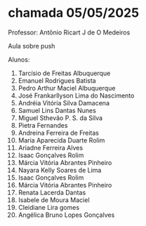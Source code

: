 # chamada 05/05/2025
Professor: Antônio Ricart J de O Medeiros

Aula sobre push

Alunos:
1. Tarcísio de Freitas Albuquerque
2. Emanuel Rodrigues Batista
3. Pedro Arthur Maciel Albuquerque
4. José Frankarllyson Lima do Nascimento
5. Andréia Vitória Silva Damacena
6. Samuel Lins Dantas Nunes  
7. Miguel Sthevão P. S. da Silva
8. Pietra Fernandes
9. Andreina Ferreira de Freitas
10. Maria Aparecida Duarte Rolim
11. Ariadne Ferreira Alves
12. Isaac Gonçalves Rolim
13. Márcia Vitória Abrantes Pinheiro
12. Nayara Kelly Soares de Lima 
12. Isaac Gonçalves Rolim
13. Márcia Vitória Abrantes Pinheiro
14. Renata Lacerda Dantas
15. Isabele de Moura Maciel 
14. Cleidiane Lira gomes
20. Angélica Bruno Lopes Gonçalves

